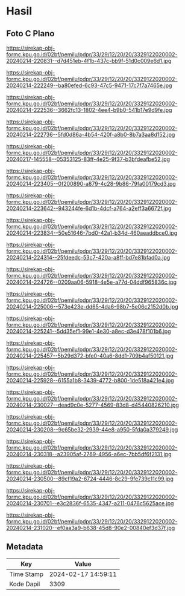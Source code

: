 # Hasil

## Foto C Plano

https://sirekap-obj-formc.kpu.go.id/02bf/pemilu/pdpr/33/29/12/20/20/3329122020002-20240214-220831--d7d451eb-4f1b-437c-bb9f-51d0c009e6d1.jpg

https://sirekap-obj-formc.kpu.go.id/02bf/pemilu/pdpr/33/29/12/20/20/3329122020002-20240214-222249--ba80efed-6c93-47c5-9471-17c7f7a7465e.jpg

https://sirekap-obj-formc.kpu.go.id/02bf/pemilu/pdpr/33/29/12/20/20/3329122020002-20240214-222536--3662fc13-1802-4ee4-b9b0-541b17e9d9fe.jpg

https://sirekap-obj-formc.kpu.go.id/02bf/pemilu/pdpr/33/29/12/20/20/3329122020002-20240214-222736--5fd0d86a-4b54-420f-a8b0-8b7a3aa8d152.jpg

https://sirekap-obj-formc.kpu.go.id/02bf/pemilu/pdpr/33/29/12/20/20/3329122020002-20240217-145558--05353125-83ff-4e25-9f37-b3bfdeafbe52.jpg

https://sirekap-obj-formc.kpu.go.id/02bf/pemilu/pdpr/33/29/12/20/20/3329122020002-20240214-223405--0f200890-a879-4c28-9b86-79fa00179cd3.jpg

https://sirekap-obj-formc.kpu.go.id/02bf/pemilu/pdpr/33/29/12/20/20/3329122020002-20240214-223642--943244fe-6d1b-4dcf-a764-a2eff3a6672f.jpg

https://sirekap-obj-formc.kpu.go.id/02bf/pemilu/pdpr/33/29/12/20/20/3329122020002-20240214-223834--50e51646-7bd0-42a1-b34d-460aeaddbce0.jpg

https://sirekap-obj-formc.kpu.go.id/02bf/pemilu/pdpr/33/29/12/20/20/3329122020002-20240214-224314--25fdeedc-53c7-420a-a8ff-bd7e81bfad0a.jpg

https://sirekap-obj-formc.kpu.go.id/02bf/pemilu/pdpr/33/29/12/20/20/3329122020002-20240214-224726--0209aa06-5918-4e5e-a77d-04ddf965836c.jpg

https://sirekap-obj-formc.kpu.go.id/02bf/pemilu/pdpr/33/29/12/20/20/3329122020002-20240214-225006--573e423e-dd65-4da6-98b7-5e06c2152d0b.jpg

https://sirekap-obj-formc.kpu.go.id/02bf/pemilu/pdpr/33/29/12/20/20/3329122020002-20240214-225241--5dd35ef1-99e1-4e30-a8ec-d3e478f101b6.jpg

https://sirekap-obj-formc.kpu.go.id/02bf/pemilu/pdpr/33/29/12/20/20/3329122020002-20240214-225457--5b29d372-bfe0-40a6-8dd1-709b4af50121.jpg

https://sirekap-obj-formc.kpu.go.id/02bf/pemilu/pdpr/33/29/12/20/20/3329122020002-20240214-225928--6155a1b8-3439-4772-b800-1de518a421e4.jpg

https://sirekap-obj-formc.kpu.go.id/02bf/pemilu/pdpr/33/29/12/20/20/3329122020002-20240214-230027--dead9c0e-5277-4569-83d8-d45440826210.jpg

https://sirekap-obj-formc.kpu.go.id/02bf/pemilu/pdpr/33/29/12/20/20/3329122020002-20240214-230208--9c65be32-2939-44e8-a950-5fda0a379249.jpg

https://sirekap-obj-formc.kpu.go.id/02bf/pemilu/pdpr/33/29/12/20/20/3329122020002-20240214-230318--a23905af-2769-4956-a6ec-7bb5df6f2131.jpg

https://sirekap-obj-formc.kpu.go.id/02bf/pemilu/pdpr/33/29/12/20/20/3329122020002-20240214-230500--89cf19a2-6724-4446-8c29-9fe739c11c99.jpg

https://sirekap-obj-formc.kpu.go.id/02bf/pemilu/pdpr/33/29/12/20/20/3329122020002-20240214-230701--e3c2836f-6535-4347-a211-0476c5625ace.jpg

https://sirekap-obj-formc.kpu.go.id/02bf/pemilu/pdpr/33/29/12/20/20/3329122020002-20240214-231020--ef0aa3a9-b638-45d8-90e2-00840ef3d37f.jpg


## Metadata

| Key        | Value               |
| ---------- | ------------------- |
| Time Stamp | 2024-02-17 14:59:11 |
| Kode Dapil | 3309                |



